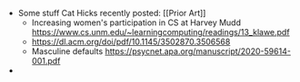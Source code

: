 - Some stuff Cat Hicks recently posted: [[Prior Art]]
	- Increasing women's participation in CS at Harvey Mudd https://www.cs.unm.edu/~learningcomputing/readings/13_klawe.pdf
	- https://dl.acm.org/doi/pdf/10.1145/3502870.3506568
	- Masculine defaults https://psycnet.apa.org/manuscript/2020-59614-001.pdf
-